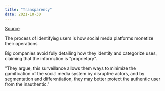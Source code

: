 ```yaml
---
title: "Transparency"
date: 2021-10-30
---
```


[Source](https://digitaltattoo.ubc.ca/2020/03/30/guest-post-whats-in-a-category-definitions-of-authenticity-transparency-and-the-social-bot/)

The process of identifying users is how social media platforms monetize their operations

Big companies avoid fully detailing how they identify and categorize uses, claiming that the information is "proprietary".

"They argue, this surveillance allows them ways to minimize the gamification of the social media system by disruptive actors, and by segmentation and differentiation, they may better protect the authentic user from the inauthentic."
